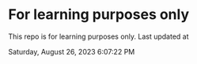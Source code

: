 # For learning purposes only
This repo is for learning purposes only.
Last updated at

Saturday, August 26, 2023 6:07:22 PM


